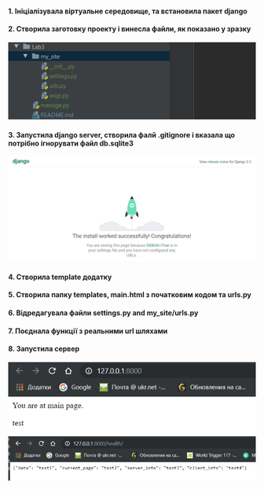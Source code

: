#### 1. Ініціалізувала віртуальне середовище, та встановила пакет django
#### 2. Створила заготовку проекту і винесла файли, як показано у зразку
![Screenshot](./img/Screenshot_1.png)
#### 3. Запустила django server, створила фалй .gitignore і вказала що потрібно ігнорувати файл db.sqlite3
![Screenshot](./img/Screenshot_2.png)
#### 4. Створила template додатку
#### 5. Створила папку templates, main.html з початковим кодом та urls.py
#### 6. Відредагувала файли settings.py and my_site/urls.py
#### 7. Поєднала функції з реальними url шляхами
#### 8. Запустила сервер
![Screenshot](./img/Screenshot_3.png)
![Screenshot](./img/Screenshot_4.png)
